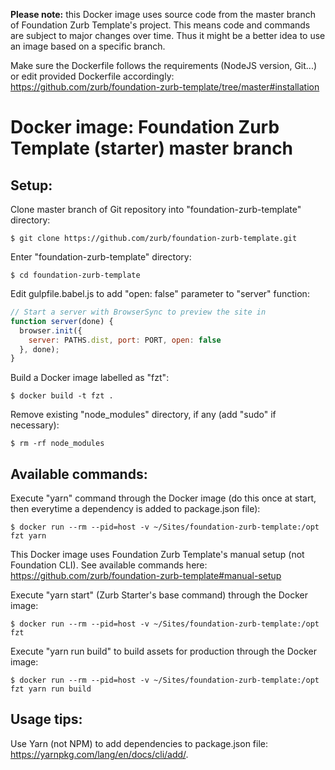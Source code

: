**Please note:** this Docker image uses source code from the master branch of Foundation Zurb Template's project. This means code and commands are subject to major changes over time. Thus it might be a better idea to use an image based on a specific branch.

Make sure the Dockerfile follows the requirements (NodeJS version, Git...) or edit provided Dockerfile accordingly: https://github.com/zurb/foundation-zurb-template/tree/master#installation

# Docker image: Foundation Zurb Template (starter) master branch

## Setup:
Clone master branch of Git repository into "foundation-zurb-template" directory:
```shell
$ git clone https://github.com/zurb/foundation-zurb-template.git
```

Enter "foundation-zurb-template" directory:
```shell
$ cd foundation-zurb-template
```

Edit gulpfile.babel.js to add "open: false" parameter to "server" function:
```js
// Start a server with BrowserSync to preview the site in
function server(done) {
  browser.init({
    server: PATHS.dist, port: PORT, open: false
  }, done);
}
```

Build a Docker image labelled as "fzt":
```shell
$ docker build -t fzt .
```

Remove existing "node_modules" directory, if any (add "sudo" if necessary):
```shell
$ rm -rf node_modules
```

## Available commands:
Execute "yarn" command through the Docker image (do this once at start, then everytime a dependency is added to package.json file):
```shell
$ docker run --rm --pid=host -v ~/Sites/foundation-zurb-template:/opt fzt yarn
```

This Docker image uses Foundation Zurb Template's manual setup (not Foundation CLI). See available commands here: https://github.com/zurb/foundation-zurb-template#manual-setup

Execute "yarn start" (Zurb Starter's base command) through the Docker image:
```shell
$ docker run --rm --pid=host -v ~/Sites/foundation-zurb-template:/opt fzt
```

Execute "yarn run build" to build assets for production through the Docker image:
```shell
$ docker run --rm --pid=host -v ~/Sites/foundation-zurb-template:/opt fzt yarn run build
```

## Usage tips:
Use Yarn (not NPM) to add dependencies to package.json file: https://yarnpkg.com/lang/en/docs/cli/add/.

